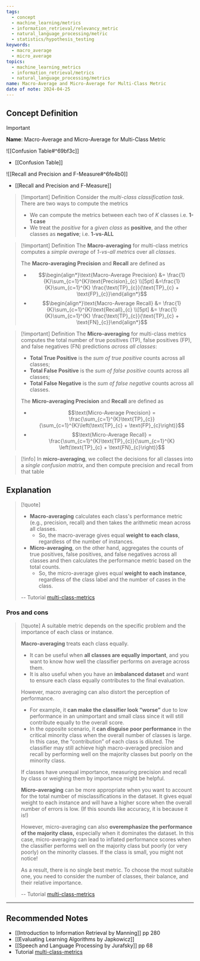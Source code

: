 ```yaml
---
tags:
  - concept
  - machine_learning/metrics
  - information_retrieval/relevancy_metric
  - natural_language_processing/metric
  - statistics/hypothesis_testing
keywords:
  - macro_average
  - micro_average
topics:
  - machine_learning_metrics
  - information_retrieval/metrics
  - natural_language_processing/metrics
name: Macro-Average and Micro-Average for Multi-Class Metric
date of note: 2024-04-25
---
```

## Concept Definition

>[!important]
>**Name**: Macro-Average and Micro-Average for Multi-Class Metric

![[Confusion Table#^69bf3c]]

- [[Confusion Table]]

![[Recall and Precision and F-Measure#^6fe4b0]]

- [[Recall and Precision and F-Measure]]

>[!important] Definition
>Consider the *multi-class classification task*. There are two ways to compute the metrics
>- We can compute the metrics between each two of $K$ classes i.e. **$1$-$1$ case**
>- We treat the *positive* for a *given class* as **positive**,  and the other classes as **negative**; i.e. **$1$-vs-ALL**

>[!important] Definition
>The **Macro-averaging** for multi-class metrics computes a *simple average* of *1-vs-all metrics* over all *classes*.
>
>The **Macro-averaging Precision** and **Recall** are defined as
>- $$\begin{align*}\text{Macro-Average Precision} &= \frac{1}{K}\sum_{c=1}^{K}\text{Precision}_{c} \\[5pt] &=\frac{1}{K}\sum_{c=1}^{K} \frac{\text{TP}_{c}}{\text{TP}_{c} + \text{FP}_{c}}\end{align*}$$
>- $$\begin{align*}\text{Macro-Average Recall} &= \frac{1}{K}\sum_{c=1}^{K}\text{Recall}_{c} \\[5pt] &= \frac{1}{K}\sum_{c=1}^{K} \frac{\text{TP}_{c}}{\text{TP}_{c} + \text{FN}_{c}}\end{align*}$$

>[!important] Definition
>The **Micro-averaging** for multi-class metrics computes the total number of true positives (TP), false positives (FP), and false negatives (FN) predictions *across all classes*: 
> 
> - **Total True Positive** is the *sum of true positive* counts across all classes;
> - **Total False Positive** is the *sum of false positive* counts across all classes; 
> - **Total False Negative** is the *sum of false negative* counts across all classes.
>
>The **Micro-averaging Precision** and **Recall** are defined as
>- $$\text{Micro-Average Precision} = \frac{\sum_{c=1}^{K}\text{TP}_{c}}{\sum_{c=1}^{K}\left(\text{TP}_{c} + \text{FP}_{c}\right)}$$
>- $$\text{Micro-Average Recall} = \frac{\sum_{c=1}^{K}\text{TP}_{c}}{\sum_{c=1}^{K} \left(\text{TP}_{c} + \text{FN}_{c}\right)}$$

>[!info]
>In **micro-averaging**, we collect the decisions for all classes into a *single confusion matrix*, and then compute precision and  recall from that table


## Explanation

>[!quote]
>- **Macro-averaging** calculates each class's performance metric (e.g., precision, recall) and then takes the arithmetic mean across all classes. 
>	- So, the macro-average gives equal **weight to each class**, regardless of the number of instances.
>- **Micro-averaging**, on the other hand, aggregates the counts of true positives, false positives, and false negatives across all classes and then calculates the performance metric based on the total counts. 
>	- So, the micro-average gives equal **weight to each instance**, regardless of the class label and the number of cases in the class.
>	  
>-- Tutorial [multi-class-metrics](https://www.evidentlyai.com/classification-metrics/multi-class-metrics)	  

### Pros and cons

>[!quote]
> A suitable metric depends on the specific problem and the importance of each class or instance.
> 
> **Macro-averaging** treats each class equally.
> 
> - It can be useful when **all classes are equally important**, and you want to know how well the classifier performs on average across them. 
> - It is also useful when you have an **imbalanced dataset** and want to ensure each class equally contributes to the final evaluation.
> 
> However, macro averaging can also distort the perception of performance. 
> 
> - For example, it **can make the classifier look “worse”** due to low performance in an unimportant and small class since it will still contribute equally to the overall score. 
> - In the opposite scenario, it **can disguise poor performance** in the critical minority class when the overall number of classes is large. In this case, the “contribution” of each class is diluted. The classifier may still achieve high macro-averaged precision and recall by performing well on the majority classes but poorly on the minority class.
> 
> If classes have unequal importance, measuring precision and recall by class or weighing them by importance might be helpful.
> 
> **Micro-averaging** can be more appropriate when you want to account for the total number of misclassifications in the dataset. It gives equal weight to each instance and will have a higher score when the overall number of errors is low. (If this sounds like accuracy, it is because it is!)
> 
> However, micro-averaging can also **overemphasize the performance of the majority class,** especially when it dominates the dataset. In this case, micro-averaging can lead to inflated performance scores when the classifier performs well on the majority class but poorly (or very poorly) on the minority classes. If the class is small, you might not notice!
> 
> As a result, there is no single best metric. To choose the most suitable one, you need to consider the number of classes, their balance, and their relative importance.
> 
>-- Tutorial [multi-class-metrics](https://www.evidentlyai.com/classification-metrics/multi-class-metrics)	   






-----------
##  Recommended Notes


- [[Introduction to Information Retrieval by Manning]] pp 280
- [[Evaluating Learning Algorithms by Japkowicz]]
- [[Speech and Language Processing by Jurafsky]] pp 68
- Tutorial [multi-class-metrics](https://www.evidentlyai.com/classification-metrics/multi-class-metrics)

